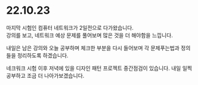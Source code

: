 # 22.10.23

마지막 시험인 컴퓨터 네트워크가 2일전으로 다가왔습니다. \
강의를 보고, 네트워크 예상 문제를 풀어보며 많은 것을 더 해야함을 느낍니다.

내일은 남은 강의와 오늘 공부하며 체크한 부분을 다시 들어보며 각 문제푸는법과 정의들을 정리하도록 하겠습니다.

네크워크 시험 이후 저녁에 있을 디자인 패턴 프로젝트 중간점검이 있습니다. 내일 일찍 공부하고 조금 더 나아가보겠습니다.
